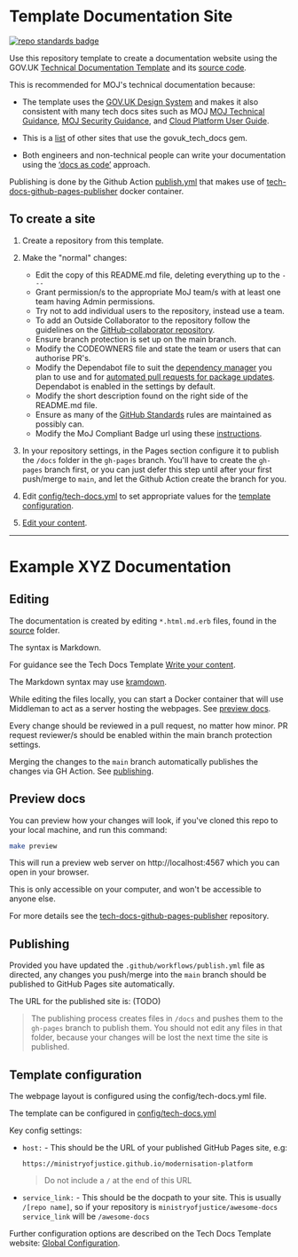 # Template Documentation Site

[![repo standards badge](https://img.shields.io/badge/dynamic/json?color=blue&style=for-the-badge&logo=github&label=MoJ%20Compliant&query=%24.data%5B%3F%28%40.name%20%3D%3D%20%22template-documentation-site%22%29%5D.status&url=https%3A%2F%2Foperations-engineering-reports.cloud-platform.service.justice.gov.uk%2Fgithub_repositories)](https://operations-engineering-reports.cloud-platform.service.justice.gov.uk/github_repositories#template-documentation-site "Link to report")

Use this repository template to create a documentation website using the GOV.UK [Technical Documentation Template](https://tdt-documentation.london.cloudapps.digital/) and its [source code](https://github.com/alphagov/tech-docs-template).

This is recommended for MOJ's technical documentation because:

* The template uses the [GOV.UK Design System](https://design-system.service.gov.uk/) and makes it also consistent with many tech docs sites such as MOJ [MOJ Technical Guidance](https://technical-guidance.service.justice.gov.uk/#moj-technical-guidance), [MOJ Security Guidance](https://security-guidance.service.justice.gov.uk/), and [Cloud Platform User Guide](https://user-guide.cloud-platform.service.justice.gov.uk/).

* This is a [list](https://github.com/alphagov/tech-docs-gem/network/dependents) of other sites that use the govuk_tech_docs gem.

* Both engineers and non-technical people can write your documentation using the [‘docs as code’](https://technology.blog.gov.uk/2017/08/25/why-we-use-a-docs-as-code-approach-for-technical-documentation/) approach.

Publishing is done by the Github Action [publish.yml](.github/workflows/publish.yml) that makes use of [tech-docs-github-pages-publisher](https://github.com/ministryofjustice/tech-docs-github-pages-publisher) docker container.

## To create a site

1. Create a repository from this template.

2. Make the "normal" changes:

    * Edit the copy of this README.md file, deleting everything up to the `---`
    * Grant permission/s to the appropriate MoJ team/s with at least one team having Admin permissions.
    * Try not to add individual users to the repository, instead use a team.
    * To add an Outside Collaborator to the repository follow the guidelines on the [GitHub-collaborator repository](https://github.com/ministryofjustice/github-collaborators).
    * Ensure branch protection is set up on the main branch.
    * Modify the CODEOWNERS file and state the team or users that can authorise PR's. 
    * Modify the Dependabot file to suit the [dependency manager](https://docs.github.com/en/code-security/dependabot/dependabot-version-updates/configuration-options-for-the-dependabot.yml-file#package-ecosystem) you plan to use and for [automated pull requests for package updates](https://docs.github.com/en/code-security/supply-chain-security/keeping-your-dependencies-updated-automatically/enabling-and-disabling-dependabot-version-updates#enabling-dependabot-version-updates). Dependabot is enabled in the settings by default.
    * Modify the short description found on the right side of the README.md file.
    * Ensure as many of the [GitHub Standards](https://github.com/ministryofjustice/github-repository-standards) rules are maintained as possibly can.
    * Modify the MoJ Compliant Badge url using these [instructions](https://github.com/orgs/ministryofjustice/teams/operations-engineering/discussions).

3. In your repository settings, in the Pages section configure it to publish the `/docs` folder in the `gh-pages` branch. You'll have to create the `gh-pages` branch first, or you can just defer this step until after your first push/merge to `main`, and let the Github Action create the branch for you.

4. Edit [config/tech-docs.yml](config/tech-docs.yml) to set appropriate values for the [template configuration](#template-configuration).

5. [Edit your content](#editing).

---

# Example XYZ Documentation

## Editing

The documentation is created by editing `*.html.md.erb` files, found in the [source](source) folder.

The syntax is Markdown. 

For guidance see the Tech Docs Template [Write your content](https://tdt-documentation.london.cloudapps.digital/write_docs/content/). 

The Markdown syntax may use [kramdown](https://kramdown.gettalong.org/syntax.html). 

While editing the files locally, you can start a Docker container that will use Middleman to act as a server hosting the webpages. See [preview docs](#preview-docs).

Every change should be reviewed in a pull request, no matter how minor. PR request reviewer/s should be enabled within the main branch protection settings.

Merging the changes to the `main` branch automatically publishes the changes via GH Action. See [publishing](#publishing).

## Preview docs

You can preview how your changes will look, if you've cloned this repo to your local machine, and run this command:

```bash
make preview
```

This will run a preview web server on http://localhost:4567 which you can open in your browser.

This is only accessible on your computer, and won't be accessible to anyone else.

For more details see the [tech-docs-github-pages-publisher](https://github.com/ministryofjustice/tech-docs-github-pages-publisher) repository.

## Publishing

Provided you have updated the `.github/workflows/publish.yml` file as directed, any changes you push/merge into the `main` branch should be published to GitHub Pages site automatically.

The URL for the published site is: (TODO)

> The publishing process creates files in `/docs` and pushes them to the
> `gh-pages` branch to publish them. You should not edit any files in that
> folder, because your changes will be lost the next time the site is
> published.

## Template configuration

The webpage layout is configured using the config/tech-docs.yml file.

The template can be configured in [config/tech-docs.yml](config/tech-docs.yml)

Key config settings:

* `host:` - This should be the URL of your published GitHub Pages site, e.g:

   ```
   https://ministryofjustice.github.io/modernisation-platform
   ```

   > Do not include a `/` at the end of this URL

* `service_link:` - This should be the docpath to your site. This is usually
  `/[repo name]`, so if your repository is `ministryofjustice/awesome-docs`
  `service_link` will be `/awesome-docs`

Further configuration options are described on the Tech Docs Template website: [Global Configuration](https://tdt-documentation.london.cloudapps.digital/configure_project/global_configuration/).
